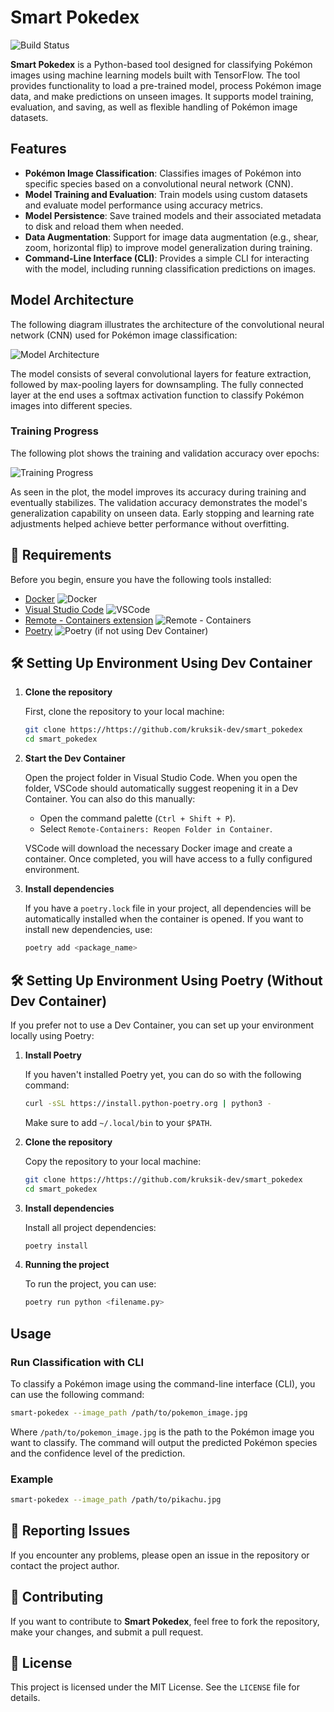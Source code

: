
# Smart Pokedex 

![Build Status](https://github.com/kruksik-dev/smart_pokedex/actions/workflows/cicd.yml/badge.svg)

**Smart Pokedex** is a Python-based tool designed for classifying Pokémon images using machine learning models built with TensorFlow. The tool provides functionality to load a pre-trained model, process Pokémon image data, and make predictions on unseen images. It supports model training, evaluation, and saving, as well as flexible handling of Pokémon image datasets.

## Features

- **Pokémon Image Classification**: Classifies images of Pokémon into specific species based on a convolutional neural network (CNN).
- **Model Training and Evaluation**: Train models using custom datasets and evaluate model performance using accuracy metrics.
- **Model Persistence**: Save trained models and their associated metadata to disk and reload them when needed.
- **Data Augmentation**: Support for image data augmentation (e.g., shear, zoom, horizontal flip) to improve model generalization during training.
- **Command-Line Interface (CLI)**: Provides a simple CLI for interacting with the model, including running classification predictions on images.

## Model Architecture

The following diagram illustrates the architecture of the convolutional neural network (CNN) used for Pokémon image classification:

![Model Architecture](assets/model_architecture.png)

The model consists of several convolutional layers for feature extraction, followed by max-pooling layers for downsampling. The fully connected layer at the end uses a softmax activation function to classify Pokémon images into different species.

### Training Progress

The following plot shows the training and validation accuracy over epochs:

![Training Progress](assets/training_accuracy.png)

As seen in the plot, the model improves its accuracy during training and eventually stabilizes. The validation accuracy demonstrates the model's generalization capability on unseen data. Early stopping and learning rate adjustments helped achieve better performance without overfitting.


## 🚀 Requirements

Before you begin, ensure you have the following tools installed:

- [Docker](https://www.docker.com/get-started) ![Docker](https://img.shields.io/badge/Docker-2496ED?logo=docker&logoColor=white)
- [Visual Studio Code](https://code.visualstudio.com/) ![VSCode](https://img.shields.io/badge/VSCode-007ACC?logo=visual-studio-code&logoColor=white)
- [Remote - Containers extension](https://marketplace.visualstudio.com/items?itemName=ms-vscode-remote.remote-containers) ![Remote - Containers](https://img.shields.io/badge/Remote%20Containers-1E1E1E?logo=visual-studio-code&logoColor=white)
- [Poetry](https://python-poetry.org/docs/#installation) ![Poetry](https://img.shields.io/badge/Poetry-8CC84B?logo=python&logoColor=white) (if not using Dev Container)

## 🛠 Setting Up Environment Using Dev Container

1. **Clone the repository**

   First, clone the repository to your local machine:

   ```bash
   git clone https://https://github.com/kruksik-dev/smart_pokedex
   cd smart_pokedex
   ```

2. **Start the Dev Container**

   Open the project folder in Visual Studio Code. When you open the folder, VSCode should automatically suggest reopening it in a Dev Container. You can also do this manually:

   - Open the command palette (`Ctrl + Shift + P`).
   - Select `Remote-Containers: Reopen Folder in Container`.

   VSCode will download the necessary Docker image and create a container. Once completed, you will have access to a fully configured environment.

3. **Install dependencies**

   If you have a `poetry.lock` file in your project, all dependencies will be automatically installed when the container is opened. If you want to install new dependencies, use:

   ```bash
   poetry add <package_name>
   ```

## 🛠 Setting Up Environment Using Poetry (Without Dev Container)

If you prefer not to use a Dev Container, you can set up your environment locally using Poetry:

1. **Install Poetry**

   If you haven't installed Poetry yet, you can do so with the following command:

   ```bash
   curl -sSL https://install.python-poetry.org | python3 -
   ```

   Make sure to add `~/.local/bin` to your `$PATH`.

2. **Clone the repository**

   Copy the repository to your local machine:

   ```bash
   git clone https://https://github.com/kruksik-dev/smart_pokedex
   cd smart_pokedex
   ```

3. **Install dependencies**

   Install all project dependencies:

   ```bash
   poetry install
   ```

4. **Running the project**

   To run the project, you can use:

   ```bash
   poetry run python <filename.py>
   ```


## Usage

### Run Classification with CLI

To classify a Pokémon image using the command-line interface (CLI), you can use the following command:

```bash
smart-pokedex --image_path /path/to/pokemon_image.jpg
```

Where `/path/to/pokemon_image.jpg` is the path to the Pokémon image you want to classify. The command will output the predicted Pokémon species and the confidence level of the prediction.

### Example

```bash
smart-pokedex --image_path /path/to/pikachu.jpg
```


## 🐞 Reporting Issues

If you encounter any problems, please open an issue in the repository or contact the project author.

## 🐜 Contributing

If you want to contribute to **Smart Pokedex**, feel free to fork the repository, make your changes, and submit a pull request.


## 📄 License

This project is licensed under the MIT License. See the `LICENSE` file for details.
